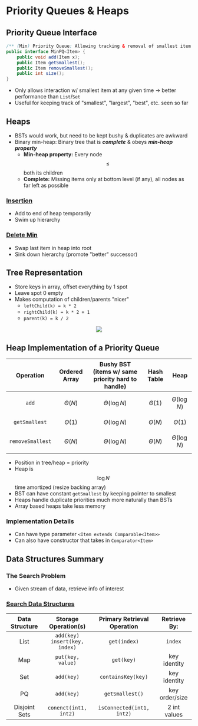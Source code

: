 # Priority Queues & Heaps
## Priority Queue Interface
```java
/** (Min) Priority Queue: Allowing tracking & removal of smallest item in priority queue */
public interface MinPQ<Item> {
    public void add(Item x);
    public Item getSmallest();
    public Item removeSmallest();
    public int size();
}
```

* Only allows interaction w/ smallest item at any given time → better performance than `List`/`Set`
* Useful for keeping track of "smallest", "largest", "best", etc. seen so far

## Heaps
* BSTs would work, but need to be kept bushy & duplicates are awkward
* Binary min-heap: Binary tree that is ***complete*** & obeys ***min-heap property***
    * **Min-heap property:** Every node $$\leq$$ both its children
    * **Complete:** Missing items only at bottom level (if any), all nodes as far left as possible

### [Insertion](https://docs.google.com/presentation/d/1VEd2Pm_3OuvkC1M8T5XAhsBTQFxVHs386L79hktkDRg)
* Add to end of heap temporarily
* Swim up hierarchy

### [Delete Min](https://docs.google.com/presentation/d/1VEd2Pm_3OuvkC1M8T5XAhsBTQFxVHs386L79hktkDRg/edit#slide=id.g11ecaeaf56_0_374)
* Swap last item in heap into root
* Sink down hierarchy (promote "better" successor)

## Tree Representation
* Store keys in array, offset everything by 1 spot
* Leave spot 0 empty
* Makes computation of children/parents "nicer"
    * `leftChild(k) = k * 2`
    * `rightChild(k) = k * 2 + 1`
    * `parent(k) = k / 2`

<p align='center'>
    <img src='tree_rep.png'>
</p>

## Heap Implementation of a Priority Queue
| Operation        | Ordered Array | Bushy BST (items w/ same priority hard to handle) | Hash Table    | Heap                |
|:----------------:|:-------------:|:-------------------------------------------------:|:-------------:|:-------------------:|
| `add`            | $$\Theta(N)$$ | $$\Theta(\log{N})$$                               | $$\Theta(1)$$ | $$\Theta(\log{N})$$ |
| `getSmallest`    | $$\Theta(1)$$ | $$\Theta(\log{N})$$                               | $$\Theta(N)$$ | $$\Theta(1)$$       |
| `removeSmallest` | $$\Theta(N)$$ | $$\Theta(\log{N})$$                               | $$\Theta(N)$$ | $$\Theta(\log{N})$$ |

* Position in tree/heap = priority
* Heap is $$\log{N}$$ time amortized (resize backing array)
* BST can have constant `getSmallest` by keeping pointer to smallest
* Heaps handle duplicate priorities much more naturally than BSTs
* Array based heaps take less memory

### Implementation Details
* Can have type parameter `<Item extends Comparable<Item>>`
* Can also have constructor that takes in `Comparator<Item>`

## Data Structures Summary
### The Search Problem
* Given stream of data, retrieve info of interest

### [Search Data Structures](https://docs.google.com/presentation/d/1Y5egsKkY2Ya1-6FhOkRo7bekvmK464u7AznXQrMmGTI/edit#slide=id.g1d25fc641c_0_0)
| Data Structure | Storage Operation(s)                 | Primary Retrieval Operation | Retrieve By:   |
|:--------------:|:------------------------------------:|:---------------------------:|:--------------:|
| List           | `add(key)` <br> `insert(key, index)` | `get(index)`                | `index`        |
| Map            | `put(key, value)`                    | `get(key)`                  | key identity   |
| Set            | `add(key)`                           | `containsKey(key)`          | key identity   |
| PQ             | `add(key)`                           | `getSmallest()`             | key order/size |
| Disjoint Sets  | `conenct(int1, int2)`                | `isConnected(int1, int2)`   | 2 int values   |
